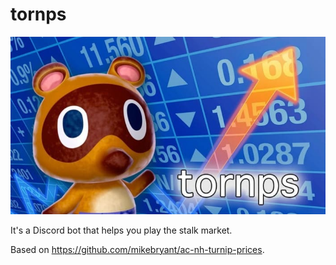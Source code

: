 # tornps

!["stonks" but with Timmy (or Tommy?) Nook and the word "tornps"](tornps.png "tornps")

It's a Discord bot that helps you play the stalk market.

Based on https://github.com/mikebryant/ac-nh-turnip-prices.
